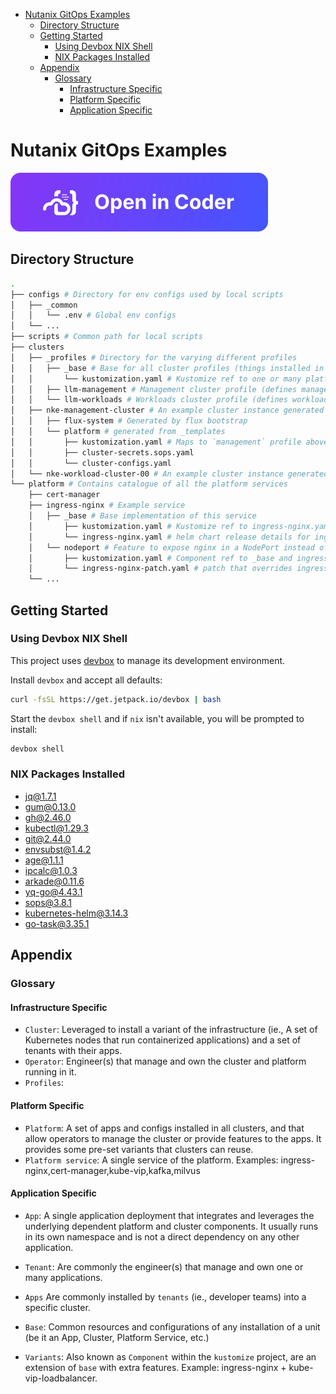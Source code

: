 - [Nutanix GitOps Examples](#nutanix-gitops-examples)
  - [Directory Structure](#directory-structure)
  - [Getting Started](#getting-started)
    - [Using Devbox NIX Shell](#using-devbox-nix-shell)
    - [NIX Packages Installed](#nix-packages-installed)
  - [Appendix](#appendix)
    - [Glossary](#glossary)
      - [Infrastructure Specific](#infrastructure-specific)
      - [Platform Specific](#platform-specific)
      - [Application Specific](#application-specific)

# Nutanix GitOps Examples

[![Open in Coder](https://raw.githubusercontent.com/coder/coder/main/docs/images/templates/open-in-coder.svg)](https://coder.nke-nvd-llm-wkl-02.cloudnative.nvdlab.net/templates/kubernetes/workspace?mode=manual&param.cpu=2&param.home_disk_size=100&param.memory=4)

## Directory Structure

```bash
.
├── configs # Directory for env configs used by local scripts
│   ├── _common
│   │   └── .env # Global env configs 
│   └── ...
├── scripts # Common path for local scripts
├── clusters
│   ├── _profiles # Directory for the varying different profiles
│   │   ├── _base # Base for all cluster profiles (things installed in all variants)
│   │       └── kustomization.yaml # Kustomize ref to one or many platform _base/<service> and _components/feature
│   │   ├── llm-management # Management cluster profile (defines management specific applications and platform variants)
│   │   └── llm-workloads # Workloads cluster profile (defines workload specific applications and platform variants)
│   ├── nke-management-cluster # An example cluster instance generated from `_templates/management-cluster`
│   │   ├── flux-system # Generated by flux bootstrap
│   │   └── platform # generated from _templates
│   │       ├── kustomization.yaml # Maps to `management` profile above and injects secrets/config in the cluster
│   │       ├── cluster-secrets.sops.yaml
│   │       └── cluster-configs.yaml
│   └── nke-workload-cluster-00 # An example cluster instance generated from `_templates/[prod|non-prod]-workload-cluster`
└── platform # Contains catalogue of all the platform services
    ├── cert-manager
    ├── ingress-nginx # Example service
    │   ├── _base # Base implementation of this service     
    │       ├── kustomization.yaml # Kustomize ref to ingress-nginx.yaml
    │       └── ingress-nginx.yaml # helm chart release details for ingress-nginx
    │   └── nodeport # Feature to expose nginx in a NodePort instead of in a LoadBalancer
    │       ├── kustomization.yaml # Component ref to _base and ingress-nginx-patch
    │       └── ingress-nginx-patch.yaml # patch that overrides ingress-nginx helm chart
    └── ...
```

## Getting Started

### Using Devbox NIX Shell

This project uses [devbox](https://github.com/jetpack-io/devbox) to manage its development environment.

Install `devbox` and accept all defaults:

```sh
curl -fsSL https://get.jetpack.io/devbox | bash
```

Start the `devbox shell` and if `nix` isn't available, you will be prompted to install:

```sh
devbox shell
```

### NIX Packages Installed

- [jq@1.7.1](https://www.nixhub.io/packages/jq)
- [gum@0.13.0](https://www.nixhub.io/packages/gum)
- [gh@2.46.0](https://www.nixhub.io/packages/gh)
- [kubectl@1.29.3](https://www.nixhub.io/packages/kubectl)
- [git@2.44.0](https://www.nixhub.io/packages/git)
- [envsubst@1.4.2](https://www.nixhub.io/packages/envsubst)
- [age@1.1.1](https://www.nixhub.io/packages/age)
- [ipcalc@1.0.3](https://www.nixhub.io/packages/ipcalc)
- [arkade@0.11.6](https://www.nixhub.io/packages/arkade)
- [yq-go@4.43.1](https://www.nixhub.io/packages/yq-go)
- [sops@3.8.1](https://www.nixhub.io/packages/sops)
- [kubernetes-helm@3.14.3](https://www.nixhub.io/packages/kubernetes-helm)
- [go-task@3.35.1](https://www.nixhub.io/packages/go-task)

## Appendix

### Glossary

#### Infrastructure Specific

- `Cluster`: Leveraged to install a variant of the infrastructure (ie., A set of Kubernetes nodes that run containerized applications) and a set of tenants with their apps.
- `Operator`: Engineer(s) that manage and own the cluster and platform running in it.
- `Profiles`: 

#### Platform Specific

- `Platform`: A set of apps and configs installed in all clusters, and that allow operators to manage the cluster or provide features to the apps. It provides some pre-set variants that clusters can reuse.
- `Platform service`: A single service of the platform. Examples: ingress-nginx,cert-manager,kube-vip,kafka,milvus

#### Application Specific



- `App`: A single application deployment that integrates and leverages the underlying dependent platform and cluster components. It usually runs in its own namespace and is not a direct dependency on any other application.
- `Tenant`: Are commonly the engineer(s) that manage and own one or many applications.
- `Apps` Are commonly installed by `tenants` (ie., developer teams) into a specific cluster.


- `Base`: Common resources and configurations of any installation of a unit (be it an App, Cluster, Platform Service, etc.)
- `Variants`: Also known as `Component` within the `kustomize` project, are an extension of `base` with extra features. Example: ingress-nginx + kube-vip-loadbalancer.